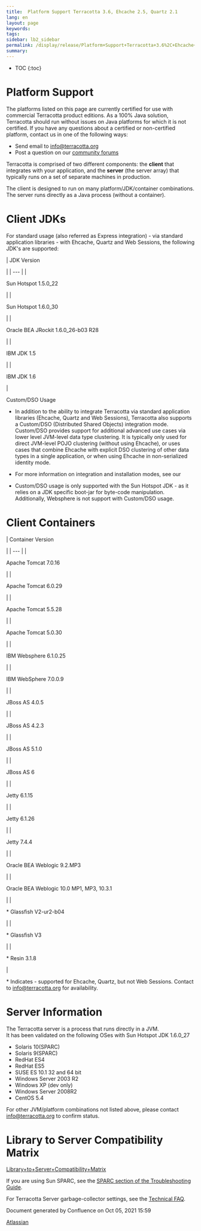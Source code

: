 ```yaml
---
title:  Platform Support Terracotta 3.6, Ehcache 2.5, Quartz 2.1  
lang: en
layout: page
keywords:
tags:
sidebar: lb2_sidebar
permalink: /display/release/Platform+Support+Terracotta+3.6%2C+Ehcache+2.5%2C+Quartz+2.1.html
summary:
---
```


* TOC
{:toc}

Platform Support
================

The platforms listed on this page are currently certified for use with commercial Terracotta product editions. As a 100% Java solution, Terracotta should run without issues on Java platforms for which it is not certified. If you have any questions about a certified or non-certified platform, contact us in one of the following ways:

*   Send email to [info@terracotta.org](mailto:info@terracotta.org)
*   Post a question on our [community forums](http://forums.terracotta.org)

Terracotta is comprised of two different components: the **client** that integrates with your application, and the **server** (the server array) that typically runs on a set of separate machines in production.

The client is designed to run on many platform/JDK/container combinations. The server runs directly as a Java process (without a container).

Client JDKs
===========

For standard usage (also referred as Express integration) - via standard application libraries - with Ehcache, Quartz and Web Sessions, the following JDK's are supported:

| 
JDK Version

 |
| --- |
| 

Sun Hotspot 1.5.0\_22

 |
| 

Sun Hotspot 1.6.0\_30

 |
| 

Oracle BEA JRockit 1.6.0\_26-b03 R28

 |
| 

IBM JDK 1.5

 |
| 

IBM JDK 1.6

 |

Custom/DSO Usage

*   In addition to the ability to integrate Terracotta via standard application libraries (Ehcache, Quartz and Web Sessions), Terracotta also supports a Custom/DSO (Distributed Shared Objects) integration mode. Custom/DSO provides support for additional advanced use cases via lower level JVM-level data type clustering. It is typically only used for direct JVM-level POJO clustering (without using Ehcache), or uses cases that combine Ehcache with explicit DSO clustering of other data types in a single application, or when using Ehcache in non-serialized identity mode.
*   For more information on integration and installation modes, see our
    
*   Custom/DSO usage is only supported with the Sun Hotspot JDK - as it relies on a JDK specific boot-jar for byte-code manipulation. Additionally, Websphere is not support with Custom/DSO usage.

Client Containers
=================

| 
Container Version

 |
| --- |
| 

Apache Tomcat 7.0.16

 |
| 

Apache Tomcat 6.0.29

 |
| 

Apache Tomcat 5.5.28

 |
| 

Apache Tomcat 5.0.30

 |
| 

IBM Websphere 6.1.0.25

 |
| 

IBM WebSphere 7.0.0.9

 |
| 

JBoss AS 4.0.5

 |
| 

JBoss AS 4.2.3

 |
| 

JBoss AS 5.1.0

 |
| 

JBoss AS 6

 |
| 

Jetty 6.1.15

 |
| 

Jetty 6.1.26

 |
| 

Jetty 7.4.4

 |
| 

Oracle BEA Weblogic 9.2.MP3

 |
| 

Oracle BEA Weblogic 10.0 MP1, MP3, 10.3.1

 |
| 

\* Glassfish V2-ur2-b04

 |
| 

\* Glassfish V3

 |
| 

\* Resin 3.1.8

 |

\* Indicates - supported for Ehcache, Quartz, but not Web Sessions. Contact to [info@terracotta.org](mailto:info@terracotta.org) for availability.

Server Information
==================

The Terracotta server is a process that runs directly in a JVM.  
It has been validated on the following OSes with Sun Hotspot JDK 1.6.0\_27

*   Solaris 10(SPARC)
*   Solaris 9(SPARC)
*   RedHat ES4
*   RedHat ES5
*   SUSE ES 10.1 32 and 64 bit
*   Windows Server 2003 R2
*   Windows XP (dev only)
*   Windows Server 2008R2
*   CentOS 5.4

For other JVM/platform combinations not listed above, please contact info@terracotta.org to confirm status.

Library to Server Compatibility Matrix
======================================

[Library+to+Server+Compatibility+Matrix](Library+to+Server+Compatibility+Matrix)

If you are using Sun SPARC, see the [SPARC section of the Troubleshooting Guide](https://confluence.terracotta.org/display/docs/Troubleshooting+Guide#TroubleshootingGuide-sparc).

For Terracotta Server garbage-collector settings, see the [Technical FAQ](Technical+FAQ).

Document generated by Confluence on Oct 05, 2021 15:59

[Atlassian](http://www.atlassian.com/)
